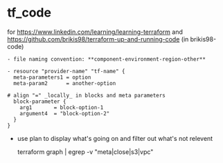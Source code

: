# tf_code
for https://www.linkedin.com/learning/learning-terraform
and https://github.com/brikis98/terraform-up-and-running-code (in brikis98-code)

```
- file naming convention: **component-environment-region-other**

- resource "provider-name" "tf-name" {
  meta-parameters1 = option
  meta-param2      = another-option

# align "=" _locally_ in blocks and meta parameters
  block-parameter {
    arg1       = block-option-1
    argument4  = "block-option-2"
  }
}

```
- use plan to display what's going on and filter out what's not relevent

    terraform graph | egrep -v "meta|close|s3|vpc"